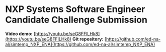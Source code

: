 # NXP Systems Software Engineer Candidate Challenge Submission

**Video demo:** [https://youtu.be/seG8FFlLHk8](https://youtu.be/seG8FFlLHk8) 
**Git repository:** [https://github.com/ed-na-al/simtemp_NXP_ENA](https://github.com/ed-na-al/simtemp_NXP_ENA)



